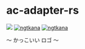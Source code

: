 # ac-adapter-rs

[![](https://github.com/ngtkana/ac-adapter-rs/workflows/Rust/badge.svg)](https://github.com/ngtkana/ac-adapter-rs/actions)
[![ngtkana](https://img.shields.io/endpoint?url=https%3A%2F%2Fatcoder-badges.now.sh%2Fapi%2Fatcoder%2Fjson%2Fngtkana)](https://atcoder.jp/users/ngtkana)
[![ngtkana](https://img.shields.io/endpoint?url=https%3A%2F%2Fatcoder-badges.now.sh%2Fapi%2Fcodeforces%2Fjson%2Fngtkana)](https://codeforces.com/profile/ngtkana)

〜 かっこいい ロゴ 〜



